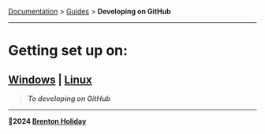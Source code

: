 [Documentation](./) > [Guides](./guides) > __Developing on GitHub__

---

# Getting set up on:

## [Windows](setup/windows/READ) | [Linux]()

> ***To developing on GitHub***

---

**🤍2024 [Brenton Holiday](https://8rents.github.io)**

